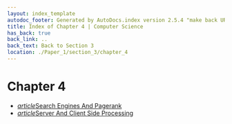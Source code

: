 ```yaml
---
layout: index_template
autodoc_footer: Generated by AutoDocs.index version 2.5.4 "make back URLs relative" ⓒ Starwort, 2020
title: Index of Chapter 4 | Computer Science
has_back: true
back_link: ..
back_text: Back to Section 3
location: ./Paper_1/section_3/chapter_4
---
```


# **Chapter 4**

- <a href='./search_engines_and_pagerank.html'><i title='MD file' class="material-icons">article</i>Search Engines And Pagerank</a>
- <a href='./server_and_client_side_processing.html'><i title='MD file' class="material-icons">article</i>Server And Client Side Processing</a>
